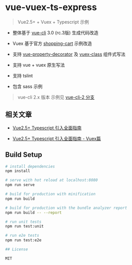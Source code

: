 # vue-vuex-ts-express

> Vue2.5+ + Vuex + Typescript 示例

- 整体基于 [vue-cli](https://github.com/vuejs/vue-cli) 3.0 (rc.3版) 生成代码改造

- Vuex 基于官方 [shopping-cart](https://github.com/vuejs/vuex/tree/dev/examples/shopping-cart) 示例改造

- 支持 [vue-property-decorator](https://github.com/kaorun343/vue-property-decorator) 及 [vuex-class](https://github.com/ktsn/vuex-class) 组件式写法

- 支持 vue + vuex 原生写法

- 支持 tslint

- 包含 sass 示例

> vue-cli 2.x 版本 示例见 [vue-cli-2 分支](https://github.com/qidaizhe11/vue-vuex-typescript-demo/tree/vue-cli-2)

## 相关文章

- [Vue2.5+ Typescript 引入全面指南](https://segmentfault.com/a/1190000011853167)

- [Vue2.5+ Typescript 引入全面指南 - Vuex篇](https://segmentfault.com/a/1190000011864013)

## Build Setup

``` bash
# install dependencies
npm install

# serve with hot reload at localhost:8080
npm run serve

# build for production with minification
npm run build

# build for production with the bundle analyzer report
npm run build -- --report

# run unit tests
npm run test:unit

# run e2e tests
npm run test:e2e

## License

MIT



